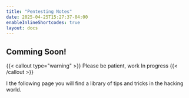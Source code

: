 ```yaml
---
title: "Pentesting Notes"
date: 2025-04-25T15:27:37-04:00
enableInlineShortcodes: true
layout: docs
---
```



## Comming Soon!

{{< callout type="warning" >}}
  Please be patient, work In progress
{{< /callout >}}

I the following page you will find a library of tips and tricks in the hacking world. 


